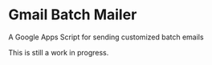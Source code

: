 # Gmail Batch Mailer
A Google Apps Script for sending customized batch emails

This is still a work in progress.
